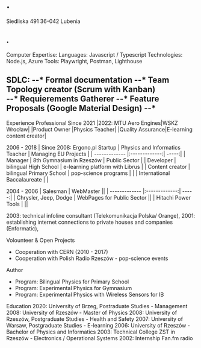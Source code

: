# .
Siedliska 491
36-042 Lubenia
## .

Computer Expertise:
Languages: Javascript / Typescript
Technologies: Node.js, Azure
Tools: Playwright, Postman, Lighthouse

SDLC: 
--* Formal documentation 
--* Team Topology creator (Scrum with Kanban)  
--* Requierements Gatherer
--* Feature Proposals (Google Material Design)
--* 
---

Experience
Professional
Since 2021
|2022: MTU Aero Engines|WSKZ Wrocław|
|Product Owner |Physics Teacher|
|Quality Assurance|E-learning content creator|


2006 - 2018
| Since 2008: Ergono.pl Startup        | Physics and Informatics Teacher           | Managing EU Projects  |
| ------------- |:-------------:| -----:|
| Manager      | 8th Gymnasium in Rzeszów | Public Sector |
| Developer      | bilingual High School      |  e-learning platform with Librus |
| Content creator | bilingual Primary School      |    pop-science programs |
| | International Baccalaureate      |     |

2004 - 2006
|   Salesman   |   WebMaster   ||
| ------------- |:-------------:| -----:|
|   Chrysler, Jeep, Dodge   |   WebPages for Public Sector   ||
|   Hitachi Power Tools   |   ||

2003: technical infoline consultant (Telekomunikacja Polska/ Orange),
2001: establishing internet connections to private houses and companies (Enformatic),

Volounteer & Open Projects
* Cooperation with CERN (2010 - 2017)
* Cooperation with Polish Radio Rzeszów - pop-science events

Author
* Program: Bilingual Physics for Primary School
* Program: Experimental Physics for Gymnasium
* Program: Experimental Physics with Wireless Sensors for IB

Education
2020: University of Brzeg, Postraduate Studies - Management
2008: University of Rzeszów - Master of Physics
2008: University of Rzeszów, Postgraduate Studies - Health and Safety
2007: University of Warsaw, Postgraduate Studies - E-learning
2006: University of Rzeszów - Bachelor of Physics and Informatics
2003: Technical College ZST in Rzeszów - Electronics / Operational Systems
2002: Internship Fan.fm radio
